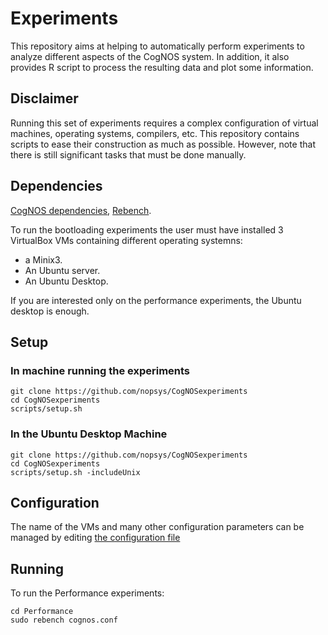 # Experiments
This repository aims at helping to automatically perform experiments to analyze different aspects of the CogNOS system. In addition, it also provides R script to process the resulting data and plot some information.

## Disclaimer
Running this set of experiments requires a complex configuration of virtual machines, operating systems, compilers, etc. 
This repository contains scripts to ease their construction as much as possible. However, note that there is still significant tasks that must be done manually.

## Dependencies

[CogNOS dependencies](https://github.com/nopsys/CogNOS/blob/master/Documentation/building.md), [Rebench](http://github.com/smarr/reBench/).

To run the bootloading experiments the user must have installed 3 VirtualBox VMs containing different operating systemns: 

- a Minix3.
- An Ubuntu server. 
- An Ubuntu Desktop.

If you are interested only on the performance experiments, the Ubuntu desktop is enough.

## Setup

### In machine running the experiments
    
    git clone https://github.com/nopsys/CogNOSexperiments
    cd CogNOSexperiments
    scripts/setup.sh
    
### In the Ubuntu Desktop Machine    

    git clone https://github.com/nopsys/CogNOSexperiments
    cd CogNOSexperiments
    scripts/setup.sh -includeUnix
   
## Configuration
The name of the VMs and many other configuration parameters can be managed by editing [the configuration file](scripts/config.inc)

## Running
To run the Performance experiments:

    cd Performance
    sudo rebench cognos.conf
